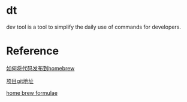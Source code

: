 # dt

dev tool is a tool to simplify the daily use of commands for developers.


# Reference

[如何将代码发布到homebrew](https://xie.infoq.cn/article/fdb63902ad0516a03c8e3b4f5)

[项目git地址](https://github.com/theten52/dt)

[home brew formulae](https://formulae.brew.sh/)

[](https://)
